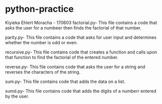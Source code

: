 # python-practice
Kiyieka Ehlert Moracha - 170603
factorial.py- This file contains a code that asks the user for a numbeer then finds the factorial of that number.

parity.py- This file contains a code that asks for user input and determines whether the number is odd or even.

recursive.py- This file contains code that creates a function and calls upon that function to find the factorial of the entered number.

reverse.py- This file contains code that asks the user for a string and reverses the characters of the string.

sum.py- This file contains code that adds the data on a list.

sumd.py- This file contains code that adds the digits of a numberr entered by the user.
